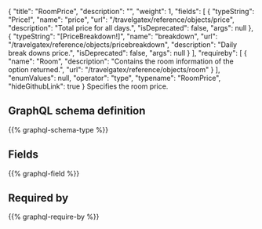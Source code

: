 {
  "title": "RoomPrice",
  "description": "",
  "weight": 1,
  "fields": [
    {
      "typeString": "Price!",
      "name": "price",
      "url": "/travelgatex/reference/objects/price",
      "description": "Total price for all days.",
      "isDeprecated": false,
      "args": null
    },
    {
      "typeString": "[PriceBreakdown!]",
      "name": "breakdown",
      "url": "/travelgatex/reference/objects/pricebreakdown",
      "description": "Daily break downs price.",
      "isDeprecated": false,
      "args": null
    }
  ],
  "requireby": [
    {
      "name": "Room",
      "description": "Contains the room information of the option returned.",
      "url": "/travelgatex/reference/objects/room"
    }
  ],
  "enumValues": null,
  "operator": "type",
  "typename": "RoomPrice",
  "hideGithubLink": true
}
Specifies the room price.
## GraphQL schema definition

{{% graphql-schema-type %}}

## Fields

{{% graphql-field %}}

## Required by

{{% graphql-require-by %}}

